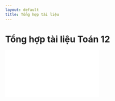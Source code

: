```yaml
---
layout: default
title: Tổng hợp tài liệu
---
```

# Tổng hợp tài liệu Toán 12
![Chương 1 Bài 1](/T12/T12C1B1.md)
